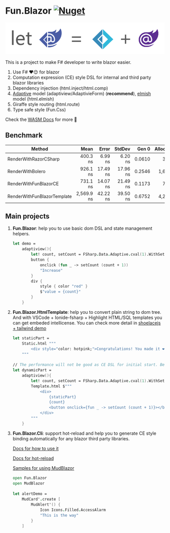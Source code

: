 # Fun.Blazor [![Nuget](https://img.shields.io/nuget/vpre/Fun.Blazor)](https://www.nuget.org/packages/Fun.Blazor)

![image](./Docs//assets/fun-blazor%3D.png)

This is a project to make F# developer to write blazor easier.

1. Use F# ❤️😊 for blazor
2. Computation expression (CE) style DSL for internal and third party blazor libraries
3. Dependency injection (html.inject/html.comp)
4. [Adaptive](https://github.com/fsprojects/FSharp.Data.Adaptive) model (adaptiview/AdaptivieForm) (**recommend**), [elmish](https://github.com/elmish/elmish) model (html.elmish)
5. Giraffe style routing (html.route)
6. Type safe style (Fun.Css)

Check the [WASM Docs](https://slaveoftime.github.io/Fun.Blazor.Docs/) for more 🚀

## Benchmark

|               Method        |       Mean |    Error |   StdDev |  Gen 0 | Allocated |
|---------------------------- |-----------:|---------:|---------:|-------:|----------:|
|       RenderWithRazorCSharp |   400.3 ns |  6.99 ns |  6.20 ns | 0.0610 |     384 B |
|            RenderWithBolero |   926.1 ns | 17.49 ns | 17.96 ns | 0.2546 |   1,600 B |
|       RenderWithFunBlazorCE |   731.1 ns | 14.07 ns | 21.49 ns | 0.1173 |     736 B |
| RenderWithFunBlazorTemplate | 2,569.9 ns | 42.22 ns | 39.50 ns | 0.6752 |   4,240 B |


## Main projects

1. **Fun.Blazor**: help you to use basic dom DSL and state management helpers.

    ```fsharp
    let demo =
        adaptiview(){
            let! count, setCount = FSharp.Data.Adaptive.cval(1).WithSetter()
            button {
                onclick (fun _ -> setCount (count + 1))
                "Increase"
            }
            div {
                style { color "red" }
                $"value = {count}"
            }
        }
    ```

2. **Fun.Blazor.HtmlTemplate**: help you to convert plain string to dom tree. And with VSCode + Ionide-fsharp + Highlight HTML/SQL templates you can get embeded intellicense. You can check more detail in [shoelacejs + tailwind demo](https://github.com/slaveOftime/Fun.Blazor.Samples/tree/main/templates/MinimalBlazorWASMAppWithShoelaceAndTailwind)

    ```fsharp
    let staticPart =
        Static.html """
            <div style="color: hotpink;">Congratulations! You made it ❤️</div>
        """

    // The performance will not be good as CE DSL for initial start. Because it need to parse at runtime and cache for next usage.
    let dynamicPart =
        adaptiview(){
            let! count, setCount = FSharp.Data.Adaptive.cval(1).WithSetter()
            Template.html $"""
                <div>
                    {staticPart}
                    {count}
                    <button onclick={fun _ -> setCount (count + 1)}></button>
                </div>
            """
        }
    ```


3. **Fun.Blazor.Cli**: support hot-reload and help you to generate CE style binding automatically for any blazor third party libraries.

    [Docs for how to use it](https://slaveoftime.github.io/Fun.Blazor.Docs/?doc=/Cli)

    [Docs for hot-reload](https://slaveoftime.github.io/Fun.Blazor.Docs/?doc=/Hot%20Reload)
    
    [Samples for using MudBlazor](https://github.com/slaveOftime/Fun.Blazor.Samples/tree/main/templates/BlazorWASMAppWithMudBlazor)

    ```fsharp
    open Fun.Blazor
    open MudBlazor

    let alertDemo =
        MudCard'.create [
            MudAlert'() {
                Icon Icons.Filled.AccessAlarm
                "This is the way"
            }
        ]
    ```
